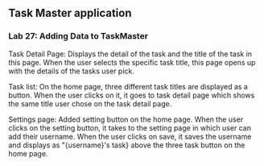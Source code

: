## Task Master application

### Lab 27: Adding Data to TaskMaster

Task Detail Page: Displays the detail of the task and the title of the task in this page. When the
user selects the specific task title, this page opens up with the details of the tasks user pick.

Task list: On the home page, three different task titles are displayed as a button. When the user
clicks on it, it goes to task detail page which shows the same title user chose on the task detail
page.

Settings page: Added setting button on the home page. When the user clicks on the setting button, it
takes to the setting page in which user can add their username. When the user clicks on save, it saves
the username and displays as "{username}'s task} above the three task button on the home page.





